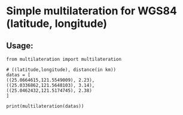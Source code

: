 # Simple multilateration for WGS84 (latitude, longitude)
## Usage:
```language=python
from multilateration import multilateration

# ((latitude,longitude), distance(in km))
datas = [
((25.0664615,121.5549009), 2.23),
((25.0336862,121.5648103), 3.14),
((25.0462432,121.5174745), 2.38)
]

print(multilateration(datas))
```